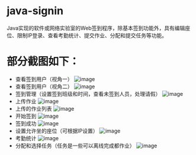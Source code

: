 # java-signin
Java实现的软件或网络实验室的Web签到程序，除基本签到功能外，具有编辑座位、限制IP登录、查看考勤统计、提交作业、分配和提交任务等功能。

# 部分截图如下：
- 查看签到用户（视角一）
![image](https://github.com/mikemelon/java-signin/raw/master/screenshots/signin_view1.jpg)
- 查看签到用户（视角二）
![image](https://github.com/mikemelon/java-signin/raw/master/screenshots/signin_view2.jpg)
- 签到管理（设置签到班级和时间，查看未签到人员，处理请假）
![image](https://github.com/mikemelon/java-signin/raw/master/screenshots/signin_manage.jpg)
- 上传作业
![image](https://github.com/mikemelon/java-signin/raw/master/screenshots/signin_assignment1.jpg)
- 上传的作业列表
![image](https://github.com/mikemelon/java-signin/raw/master/screenshots/signin_assignment2.jpg)
- 开始签到
![image](https://github.com/mikemelon/java-signin/raw/master/screenshots/signin_main.jpg)
- 签到成功
![image](https://github.com/mikemelon/java-signin/raw/master/screenshots/signin_login_ok.jpg)
- 设置允许坐的座位（可根据IP设置）
![image](https://github.com/mikemelon/java-signin/raw/master/screenshots/signin_set_seats.jpg)
- 考勤统计
![image](https://github.com/mikemelon/java-signin/raw/master/screenshots/signin_stats.jpg)
- 分配和选择任务（任务是一些可以离线完成都作业）
![image](https://github.com/mikemelon/java-signin/raw/master/screenshots/signin_task1.jpg)

